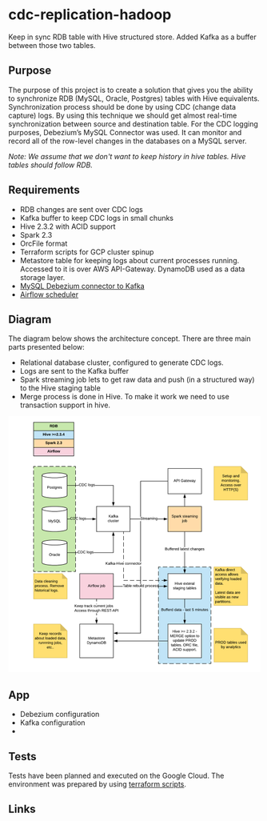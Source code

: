 # cdc-replication-hadoop
Keep in sync RDB table with Hive structured store. Added Kafka as a buffer between those two tables.


## Purpose 
The purpose of this project is to create a solution that gives you the ability to synchronize RDB (MySQL, Oracle, Postgres) tables with Hive equivalents. Synchronization process should be done by using CDC (change data capture) logs. By using this technique we should get almost real-time synchronization between source and destination table. For the CDC logging purposes, Debezium’s MySQL Connector was used. It can monitor and record all of the row-level changes in the databases on a MySQL server.

*Note: We assume that we don't want to keep history in hive tables. Hive tables should follow RDB.* 


## Requirements
* RDB changes are sent over CDC logs
* Kafka buffer to keep CDC logs in small chunks
* Hive 2.3.2 with ACID support
* Spark 2.3
* OrcFile format
* Terraform scripts for GCP cluster spinup
* Metastore table for keeping logs about current processes running. Accessed to it is over AWS API-Gateway. DynamoDB used as a data storage layer.
* [MySQL Debezium connector to Kafka](https://debezium.io/docs/connectors/mysql/)
* [Airflow scheduler](https://airflow.apache.org/index.html)

## Diagram

The diagram below shows the architecture concept. There are three main parts presented below:
* Relational database cluster, configured to generate CDC logs. 
* Logs are sent to the Kafka buffer 
* Spark streaming job lets to get raw data and push (in a structured way) to the Hive staging table
* Merge process is done in Hive. To make it work we need to use transaction support in hive.

![cdc logs](img/cdc-logs.png)

## App

* Debezium configuration
* Kafka configuration 
* 


## Tests
Tests have been planned and executed on the Google Cloud. The environment was prepared by using  [terraform scripts](https://github.com/jwszolek/hive-cdc-orcfile/tree/master/terraform-gcp).



## Links
